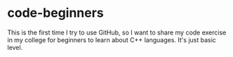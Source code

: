 # code-beginners
This is the first time I try to use GitHub, so I want to share my code exercise in my college for beginners to learn about C++ languages. It's just basic level.

